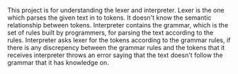 This project is for understanding the lexer and interpreter.
Lexer is the one which parses the given text in to tokens. It doesn't know the semantic relationship between tokens. Interpreter contains the grammar, which is the set of rules built by programmers, for parsing the text according to the rules. Interpreter asks lexer for the tokens according to the grammar rules, if there is any discrepency between the grammar rules and the tokens that it receives interpreter throws an error saying that the text doesn't follow the grammar that it has knowledge on.
